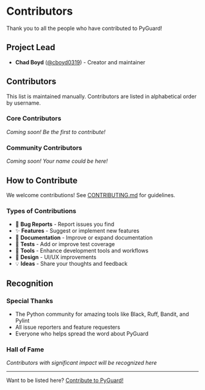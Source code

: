 # Contributors

Thank you to all the people who have contributed to PyGuard!

## Project Lead

- **Chad Boyd** ([@cboyd0319](https://github.com/cboyd0319)) - Creator and maintainer

## Contributors

This list is maintained manually. Contributors are listed in alphabetical order by username.

<!-- 
To add yourself to this list:
1. Add your name and GitHub profile in alphabetical order
2. Include a brief description of your contribution
-->

### Core Contributors

*Coming soon! Be the first to contribute!*

### Community Contributors

*Coming soon! Your name could be here!*

## How to Contribute

We welcome contributions! See [CONTRIBUTING.md](CONTRIBUTING.md) for guidelines.

### Types of Contributions

- 🐛 **Bug Reports** - Report issues you find
- ✨ **Features** - Suggest or implement new features
- 📝 **Documentation** - Improve or expand documentation
- 🧪 **Tests** - Add or improve test coverage
- 🔧 **Tools** - Enhance development tools and workflows
- 🎨 **Design** - UI/UX improvements
- 💡 **Ideas** - Share your thoughts and feedback

## Recognition

### Special Thanks

- The Python community for amazing tools like Black, Ruff, Bandit, and Pylint
- All issue reporters and feature requesters
- Everyone who helps spread the word about PyGuard

### Hall of Fame

*Contributors with significant impact will be recognized here*

---

Want to be listed here? [Contribute to PyGuard!](CONTRIBUTING.md)
